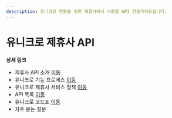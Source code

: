 ```yaml
---
description: 유니크로 연동을 위한 제휴사에서 사용할 API 연동가이드입니다.
---
```


# 유니크로 제휴사 API

**상세 링크**

* 제휴사 API 소개 [이동](broken-reference)
* 유니크로 기능 프로세스 [이동](broken-reference)
* 유니크로 제휴사 서비스 정책 [이동](broken-reference)
* API 목록 [이동](unicroapiguide/api/)
* 유니크로 코드표 [이동](broken-reference)
* 자주 묻는 질문
